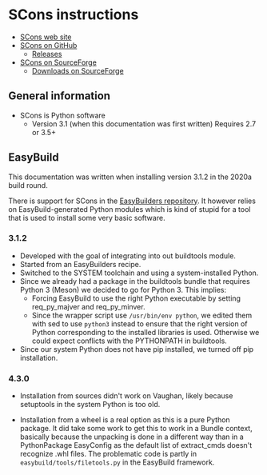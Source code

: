 # SCons instructions

* [SCons web site](https://www.scons.org/)
* [SCons on GitHub](https://github.com/SCons/scons)
    * [Releases](https://github.com/SCons/scons/releases)
* [SCons on SourceForge](https://sourceforge.net/projects/scons/)
    * [Downloads on SourceForge](https://sourceforge.net/projects/scons/files/scons/)


## General information

* SCons is Python software
    * Version 3.1 (when this documentation was first written) Requires 2.7 or 3.5+


## EasyBuild

This documentation was written when installing version 3.1.2 in the 2020a
build round.

There is support for SCons in the [
EasyBuilders repository](https://github.com/easybuilders/easybuild-easyconfigs/tree/develop/easybuild/easyconfigs/s/SCons).
It however relies on EasyBuild-generated Python modules which is kind of stupid
for a tool that is used to install some very basic software.


### 3.1.2

* Developed with the goal of integrating into out buildtools module.
* Started from an EasyBuilders recipe.
* Switched to the SYSTEM toolchain and using a system-installed Python.
* Since we already had a package in the buildtools bundle that requires Python 3
  (Meson) we decided to go for Python 3. This implies:
    * Forcing EasyBuild to use the right Python executable by setting
      req_py_majver and req_py_minver.
    * Since the wrapper script use `/usr/bin/env python`, we edited them with
      sed to use `python3` instead to ensure that the right version of Python
      corresponding to the installed libraries is used. Otherwise we could
      expect conflicts with the PYTHONPATH in buildtools.
* Since our system Python does not have pip installed, we turned off pip
  installation.


### 4.3.0

  * Installation from sources didn't work on Vaughan, likely because setuptools
    in the system Python is too old.

  * Installation from a wheel is a real option as this is a pure Python package.
    It did take some work to get this to work in a Bundle context, basically
    because the unpacking is done in a different way than in a PythonPackage
    EasyConfig as the default list of extract_cmds doesn't recognize .whl files.
    The problematic code is partly in `easybuild/tools/filetools.py` in the
    EasyBuild framework.
